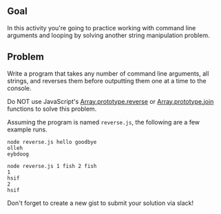 ## Goal

In this activity you're going to practice working with command line arguments and looping by solving another string manipulation problem.

## Problem

Write a program that takes any number of command line arguments, all strings, and reverses them before outputting them one at a time to the console.

Do NOT use JavaScript's [Array.prototype.reverse](https://developer.mozilla.org/en-US/docs/Web/JavaScript/Reference/Global_Objects/Array/reverse) or [Array.prototype.join](https://developer.mozilla.org/en-US/docs/Web/JavaScript/Reference/Global_Objects/Array/join) functions to solve this problem.

Assuming the program is named `reverse.js`, the following are a few example runs.

```terminal
node reverse.js hello goodbye
olleh
eybdoog
```

```terminal
node reverse.js 1 fish 2 fish
1
hsif
2
hsif
```

Don't forget to create a new gist to submit your solution via slack!
